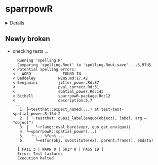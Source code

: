 # sparrpowR

<details>

* Version: 0.2.7
* GitHub: https://github.com/machiela-lab/sparrpowR
* Source code: https://github.com/cran/sparrpowR
* Date/Publication: 2023-02-02 01:00:02 UTC
* Number of recursive dependencies: 134

Run `revdepcheck::revdep_details(, "sparrpowR")` for more info

</details>

## Newly broken

*   checking tests ...
    ```
      Running 'spelling.R'
      Comparing 'spelling.Rout' to 'spelling.Rout.save' ...6,97d5
    < Potential spelling errors:
    <   WORD              FOUND IN
    < Baddeley          NEWS.md:17,42
    < Benjamini         jitter_power.Rd:87
    <                   pval_correct.Rd:31
    <                   spatial_power.Rd:143
    < Bithell           sparrpowR-package.Rd:12
    <                   description:5,7
    ...
       1. ├─testthat::expect_named(...) at test-test-spatial_power.R:154:2
       2. │ └─testthat::quasi_label(enquo(object), label, arg = "object")
       3. │   └─rlang::eval_bare(expr, quo_get_env(quo))
       4. └─sparrpowR::spatial_power(...)
       5.   └─... %fun% ...
       6.     └─e$fun(obj, substitute(ex), parent.frame(), e$data)
      
      [ FAIL 3 | WARN 0 | SKIP 0 | PASS 19 ]
      Error: Test failures
      Execution halted
    ```

